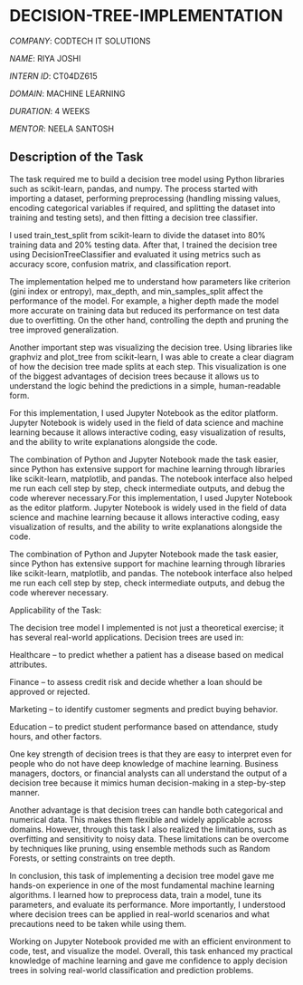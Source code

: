 # DECISION-TREE-IMPLEMENTATION

*COMPANY*: CODTECH IT SOLUTIONS

*NAME*: RIYA JOSHI

*INTERN ID*: CT04DZ615

*DOMAIN*: MACHINE LEARNING

*DURATION*: 4 WEEKS

*MENTOR*: NEELA SANTOSH

## Description of the Task

The task required me to build a decision tree model using Python libraries such as scikit-learn, pandas, and numpy. The process started with importing a dataset, performing preprocessing (handling missing values, encoding categorical variables if required, and splitting the dataset into training and testing sets), and then fitting a decision tree classifier.

I used train_test_split from scikit-learn to divide the dataset into 80% training data and 20% testing data. After that, I trained the decision tree using DecisionTreeClassifier and evaluated it using metrics such as accuracy score, confusion matrix, and classification report.

The implementation helped me to understand how parameters like criterion (gini index or entropy), max_depth, and min_samples_split affect the performance of the model. For example, a higher depth made the model more accurate on training data but reduced its performance on test data due to overfitting. On the other hand, controlling the depth and pruning the tree improved generalization.

Another important step was visualizing the decision tree. Using libraries like graphviz and plot_tree from scikit-learn, I was able to create a clear diagram of how the decision tree made splits at each step. This visualization is one of the biggest advantages of decision trees because it allows us to understand the logic behind the predictions in a simple, human-readable form.

For this implementation, I used Jupyter Notebook as the editor platform. Jupyter Notebook is widely used in the field of data science and machine learning because it allows interactive coding, easy visualization of results, and the ability to write explanations alongside the code.

The combination of Python and Jupyter Notebook made the task easier, since Python has extensive support for machine learning through libraries like scikit-learn, matplotlib, and pandas. The notebook interface also helped me run each cell step by step, check intermediate outputs, and debug the code wherever necessary.For this implementation, I used Jupyter Notebook as the editor platform. Jupyter Notebook is widely used in the field of data science and machine learning because it allows interactive coding, easy visualization of results, and the ability to write explanations alongside the code.

The combination of Python and Jupyter Notebook made the task easier, since Python has extensive support for machine learning through libraries like scikit-learn, matplotlib, and pandas. The notebook interface also helped me run each cell step by step, check intermediate outputs, and debug the code wherever necessary.

Applicability of the Task:

The decision tree model I implemented is not just a theoretical exercise; it has several real-world applications. Decision trees are used in:

Healthcare – to predict whether a patient has a disease based on medical attributes.

Finance – to assess credit risk and decide whether a loan should be approved or rejected.

Marketing – to identify customer segments and predict buying behavior.

Education – to predict student performance based on attendance, study hours, and other factors.

One key strength of decision trees is that they are easy to interpret even for people who do not have deep knowledge of machine learning. Business managers, doctors, or financial analysts can all understand the output of a decision tree because it mimics human decision-making in a step-by-step manner.

Another advantage is that decision trees can handle both categorical and numerical data. This makes them flexible and widely applicable across domains. However, through this task I also realized the limitations, such as overfitting and sensitivity to noisy data. These limitations can be overcome by techniques like pruning, using ensemble methods such as Random Forests, or setting constraints on tree depth.

In conclusion, this task of implementing a decision tree model gave me hands-on experience in one of the most fundamental machine learning algorithms. I learned how to preprocess data, train a model, tune its parameters, and evaluate its performance. More importantly, I understood where decision trees can be applied in real-world scenarios and what precautions need to be taken while using them.

Working on Jupyter Notebook provided me with an efficient environment to code, test, and visualize the model. Overall, this task enhanced my practical knowledge of machine learning and gave me confidence to apply decision trees in solving real-world classification and prediction problems.
